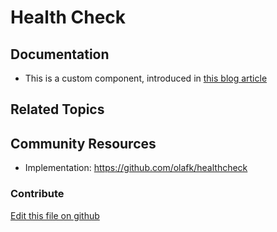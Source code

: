 # Health Check

## Documentation

* This is a custom component, introduced in [this blog article](https://liferay.dev/blogs/-/blogs/health-check)

## Related Topics

## Community Resources

* Implementation: https://github.com/olafk/healthcheck

### Contribute

[Edit this file on github](https://github.com/olafk/controlpanel-documentation-docs/blob/master/md/74en/com_liferay_portal_health_web_portlet_HealthcheckWebPortlet.md)
